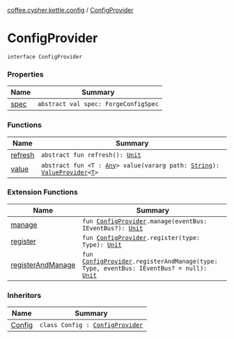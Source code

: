 [coffee.cypher.kettle.config](../index.md) / [ConfigProvider](./index.md)

# ConfigProvider

`interface ConfigProvider`

### Properties

| Name | Summary |
|---|---|
| [spec](spec.md) | `abstract val spec: ForgeConfigSpec` |

### Functions

| Name | Summary |
|---|---|
| [refresh](refresh.md) | `abstract fun refresh(): `[`Unit`](https://kotlinlang.org/api/latest/jvm/stdlib/kotlin/-unit/index.html) |
| [value](value.md) | `abstract fun <T : `[`Any`](https://kotlinlang.org/api/latest/jvm/stdlib/kotlin/-any/index.html)`> value(vararg path: `[`String`](https://kotlinlang.org/api/latest/jvm/stdlib/kotlin/-string/index.html)`): `[`ValueProvider`](../../coffee.cypher.kettle.config.value/-value-provider/index.md)`<`[`T`](value.md#T)`>` |

### Extension Functions

| Name | Summary |
|---|---|
| [manage](../manage.md) | `fun `[`ConfigProvider`](./index.md)`.manage(eventBus: IEventBus?): `[`Unit`](https://kotlinlang.org/api/latest/jvm/stdlib/kotlin/-unit/index.html) |
| [register](../register.md) | `fun `[`ConfigProvider`](./index.md)`.register(type: Type): `[`Unit`](https://kotlinlang.org/api/latest/jvm/stdlib/kotlin/-unit/index.html) |
| [registerAndManage](../register-and-manage.md) | `fun `[`ConfigProvider`](./index.md)`.registerAndManage(type: Type, eventBus: IEventBus? = null): `[`Unit`](https://kotlinlang.org/api/latest/jvm/stdlib/kotlin/-unit/index.html) |

### Inheritors

| Name | Summary |
|---|---|
| [Config](../-config/index.md) | `class Config : `[`ConfigProvider`](./index.md) |
